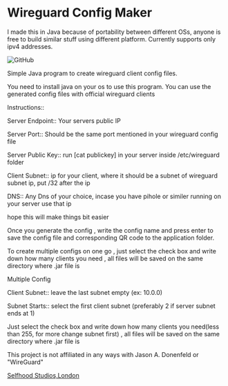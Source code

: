 # Wireguard Config Maker

I made this in Java because of portability between different OSs, anyone is free to build similar stuff using different platform. Currently supports only ipv4 addresses.

![GitHub](https://github.com/brittson/wireguard_config_maker/blob/master/Screenshot%202019-06-11%20at%205.07.04%20PM.png)


Simple Java program to create wireguard client config files.

You need to install java on your os to use this program. You can use the generated config files with official wireguard clients

Instructions::

Server Endpoint:: Your servers public IP

Server Port:: Should be the same port mentioned in your wireguard config file

Server Public Key:: run [cat publickey] in your server inside /etc/wireguard folder

Client Subnet:: ip for your client, where it should be a subnet of wireguard subnet ip, put /32 after the ip

DNS:: Any Dns of your choice, incase you have pihole or similer running on your server use that ip

hope this will make things bit easier

Once you generate the config , write the config name and press enter to save the config file and corresponding QR code to the application folder.

To create multiple configs on one go , just select the check box and write down how many clients you need , all files will be saved on the same directory where .jar file is

Multiple Config

Client Subnet:: leave the last subnet empty (ex: 10.0.0)

Subnet Starts:: select the first client subnet (preferably 2 if server subnet ends at 1)

Just select the check box and write down how many clients you need(less than 255, for more change subnet first) , all files will be saved on the same directory where .jar file is

This project is not affiliated in any ways with Jason A. Donenfeld or "WireGuard"


[Selfhood Studios,London](https://www.selfhood-studios.com)
